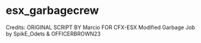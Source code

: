 # esx_garbagecrew

Credits:
ORIGINAL SCRIPT BY Marcio FOR CFX-ESX
Modified Garbage Job by SpikE_Odets & OFFICERBROWN23

